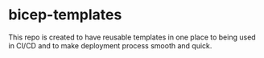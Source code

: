 # bicep-templates
This repo is created to have reusable templates in one place to being used in CI/CD and to make deployment process smooth and quick. 
